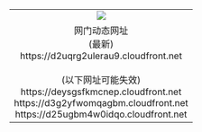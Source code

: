 ﻿<table>
  <tr></tr>
  <tr><td colspan=2 align=center><img src="https://d2uqrg2ulerau9.cloudfront.net/Up/oGate.jpg" /></td></tr>
  <tr><td colspan=2 align=center>网门动态网址<br/>(最新)
<br>https://d2uqrg2ulerau9.cloudfront.net
<br/><br/>(以下网址可能失效)
<br>https://deysgsfkmcnep.cloudfront.net
<br>https://d3g2yfwomqagbm.cloudfront.net
<br>https://d25ugbm4w0idqo.cloudfront.net
    </td>
  </tr>
</table>
